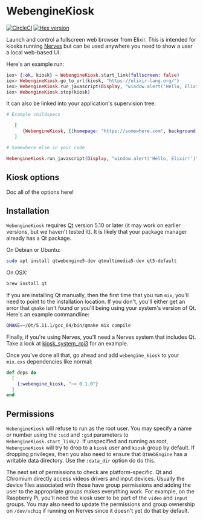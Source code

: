 # WebengineKiosk

[![CircleCI](https://circleci.com/gh/fhunleth/webengine_kiosk.svg?style=svg)](https://circleci.com/gh/fhunleth/webengine_kiosk)
[![Hex version](https://img.shields.io/hexpm/v/webengine_kiosk.svg "Hex version")](https://hex.pm/packages/webengine_kiosk)

Launch and control a fullscreen web browser from Elixir. This is intended for
kiosks running [Nerves](https://nerves-project.org/) but can be used anywhere
you need to show a user a local web-based UI.

Here's an example run:

```elixir
iex> {:ok, kiosk} = WebengineKiosk.start_link(fullscreen: false)
iex> WebengineKiosk.go_to_url(kiosk, "https://elixir-lang.org/")
iex> WebengineKiosk.run_javascript(Display, "window.alert('Hello, Elixir!')")
iex> WebengineKiosk.stop(kiosk)
```

It can also be linked into your application's supervision tree:

```elixir
# Example childspecs

   [
      {WebengineKiosk, {[homepage: "https://somewhere.com", background: "black"], name: MyKiosk}}
   ]

# Somewhere else in your code

WebengineKiosk.run_javascript(Display, "window.alert('Hello, Elixir!')")
```

## Kiosk options

Doc all of the options here!

## Installation

`WebengineKiosk` requires [Qt](http://qt.io/) version 5.10 or later (it may
work on earlier versions, but we haven't tested it). It is likely that your
package manager already has a Qt package.

On Debian or Ubuntu:

```sh
sudo apt install qtwebengine5-dev qtmultimedia5-dev qt5-default
```

On OSX:

```sh
brew install qt
```

If you are installing Qt manually, then the first time that you run `mix`,
you'll need to point to the installation location. If you don't, you'll either
get an error that `qmake` isn't found or you'll being using your system's
version of Qt. Here's an example commandline:

```sh
QMAKE=~/Qt/5.11.1/gcc_64/bin/qmake mix compile
```

Finally, if you're using Nerves, you'll need a Nerves system that includes Qt.
Take a look at
[kiosk_system_rpi3](https://github.com/LeToteTeam/kiosk_system_rpi3) for an
example.

Once you've done all that, go ahead and add `webengine_kiosk` to your `mix.exs`
dependencies like normal:

```elixir
def deps do
  [
    {:webengine_kiosk, "~> 0.1.0"}
  ]
end
```

## Permissions

`WebengineKiosk` will refuse to run as the root user. You may specify a name or
number using the `:uid` and `:gid` parameters to `WebengineKiosk.start_link/2`.
If unspecified and running as root, `WebengineKiosk` will try to drop to a
`kiosk` user and `kiosk` group by default. If dropping privileges, then you also
need to ensure that `QtWebEngine` has a writable data directory. Use the `:data_dir`
option do do this.

The next set of permissions to check are platform-specific. Qt and Chromium directly
access videos drivers and input devices. Usually the device files associated with
those have group permissions and adding the user to the appropriate groups makes
everything work. For example, on the Raspberry Pi, you'll need the kiosk user to be
part of the `video` and `input` groups. You may also need to update the permissions
and group ownership on `/dev/vchiq` if running on Nerves since it doesn't yet do
that by default.
